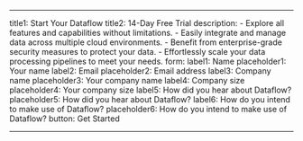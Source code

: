 ---

title1: Start Your Dataflow 
title2: 14-Day Free Trial
description: 
      - Explore all features and capabilities without limitations.
      - Easily integrate and manage data across multiple cloud environments.
      - Benefit from enterprise-grade security measures to protect your data.
      - Effortlessly scale your data processing pipelines to meet your needs.
form:
   label1: Name
   placeholder1: Your name
   label2: Email
   placeholder2: Email address
   label3: Company name
   placeholder3: Your company name
   label4: Company size
   placeholder4: Your company size
   label5: How did you hear about Dataflow?
   placeholder5: How did you hear about Dataflow?
   label6: How do you intend to make use of Dataflow?
   placeholder6: How do you intend to make use of Dataflow?
   button: Get Started

---